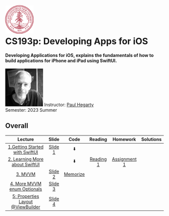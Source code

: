 <h1><img src="assests/stanford.svg" width="90" height="90" /> <br/> CS193p: Developing Apps for iOS</h1>
<b>Developing Applications for iOS, explains the fundamentals of how to build applications for iPhone and iPad using SwiftUI. </b>
<br />
<br />
<img src="assests/paul_hegarty.webp" width="120" height="120" />
<span>Instructor: <a href="https://explorecourses.stanford.edu/instructor/phegarty">Paul Hegarty</a></span>
<br />
<span>Semester: 2023 Summer</span>

## Overall
|                            Lecture                             |          Slide           |           Code            |               Reading               |                   Homework                   | Solutions |
|:--------------------------------------------------------------:|:------------------------:|:-------------------------:|:-----------------------------------:|:--------------------------------------------:| :----------: |
| [1.Getting Started with SwiftUI](https://youtu.be/bqu6BquVi2M) | [Slide 1](slides/l1.pdf) | ⬇️ |                                     |                                              | |
| [2. Learning More about SwiftUI](https://youtu.be/3lahkdHEhW8) |                          | ⬇️| [Reading 1](readings/reading_1.pdf) | [Assignment 1](assignments/assignment_1.pdf) | |
|            [3. MVVM](https://youtu.be/--qKOhdgJAs)             | [Slide 2](slides/l2.pdf) | [Memorize](code/Memorize)                           |                                     |                                              | |
|  [4. More MVVM enum Optionals](https://youtu.be/oWZOFSYS5GE)   | [Slide 3](slides/l4.pdf) |                           |                                     |                                              | |
|  [5: Properties Layout @ViewBuilder](https://www.youtube.com/watch?v=ayQl_F_uMS4)   | [Slide 4](slides/l6.pdf) |                           |                                     |                                              | |
